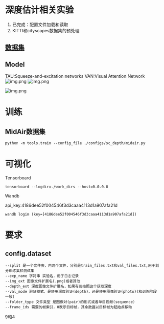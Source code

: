 # 深度估计相关实验

1. 已完成：配置文件加载和读取
2. KITTI和cityscapes数据集的预处理

##  [数据集](./data/DATA.md)

## Model
TAU:Squeeze-and-excitation networks
VAN:Visual Attention Network
![img.png](imgs/img.png)
![img.png](imgs/img2.png)

![img.png](imgs/img3.png)
# 训练
## MidAir数据集
```shell
python -m tools.train --config_file ./configs/sc_depth/midair.py
```
# 可视化
Tensorboard
```shell
tensorboard --logdir=./work_dirs --host=0.0.0.0
```
Wandb

api_key:4186dee52f004546f3d3caaa4113d1a907afa21d
```shell
wandb login (key=[4186dee52f004546f3d3caaa4113d1a907afa21d])
```

# 要求
## config.dataset
```
--split 是一个文件夹，内两个文件，分别是train_files.txt和val_files.txt,用于划分训练集和测试集
--exp_name 字符串 实验名，用于日志记录
--img_ext 图像文件扩展名(.png)或者其他
--depth_ext 深度图像文件扩展名，如果有则按照这个获取深度
--val_mode 验证模式，是使用深度验证(depth)，还是使用图像验证(photo)(和训练阶段一致)
--folder_type 文件类型 是图像对(pair)的形式或者单目视频(sequence)
--frame_ids 需要的帧索引，0表示目标帧，其余数据以目标帧为起始点移动
```
9和4
